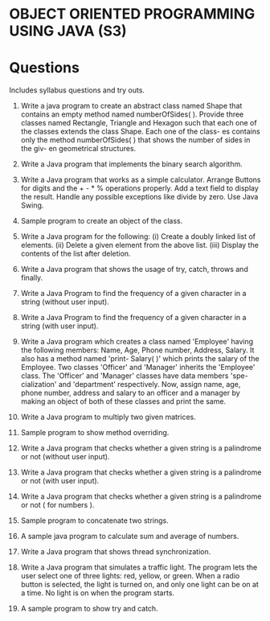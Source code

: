 # OBJECT ORIENTED PROGRAMMING USING JAVA (S3)
# Questions
Includes syllabus questions and try outs.
1. Write a java program to create an abstract class named Shape that contains an empty
method named numberOfSides( ). Provide three classes named Rectangle, Triangle and
Hexagon such that each one of the classes extends the class Shape. Each one of the class-
es contains only the method numberOfSides( ) that shows the number of sides in the giv-
en geometrical structures.

2. Write a Java program that implements the binary search algorithm.
  
3. Write a Java program that works as a simple calculator. Arrange Buttons for digits and
the + - * % operations properly. Add a text field to display the result. Handle any possible
exceptions like divide by zero. Use Java Swing.

7. Sample program to create an object of the class.
8. Write a Java program for the following: 
(i) Create a doubly linked list of elements.
(ii) Delete a given element from the above list.
(iii) Display the contents of the list after deletion.
9. Write a Java program that shows the usage of try, catch, throws and finally.
10. Write a Java Program to find the frequency of a given character in a string (without user input).
11. Write a Java Program to find the frequency of a given character in a string (with user input).
12. Write a Java program which creates a class named 'Employee' having the following
members: Name, Age, Phone number, Address, Salary. It also has a method named 'print-
Salary( )' which prints the salary of the Employee. Two classes 'Officer' and 'Manager'
inherits the 'Employee' class. The 'Officer' and 'Manager' classes have data members 'spe-
cialization' and 'department' respectively. Now, assign name, age, phone number, address
and salary to an officer and a manager by making an object of both of these classes and
print the same.
13. Write a Java program to multiply two given matrices.
14. Sample program to show method overriding.
15. Write a Java program that checks whether a given string is a palindrome or not (without user input).
16. Write a Java program that checks whether a given string is a palindrome or not (with user input).
17. Write a Java program that checks whether a given string is a palindrome or not ( for numbers ).
18. Sample program to concatenate two strings.
19. A sample java program to calculate sum and average of numbers.
20. Write a Java program that shows thread synchronization.
21. Write a Java program that simulates a traffic light. The program lets the user select one of
three lights: red, yellow, or green. When a radio button is selected, the light is turned on,
and only one light can be on at a time. No light is on when the program starts.
22. A sample program to show try and catch.
